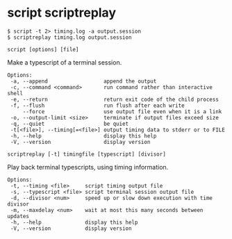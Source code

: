 # script scriptreplay

```shell
$ script -t 2> timing.log -a output.session 
$ scriptreplay timing.log output.session 
```

`script [options] [file]`

Make a typescript of a terminal session.

```
Options:
 -a, --append                  append the output
 -c, --command <command>       run command rather than interactive shell
 -e, --return                  return exit code of the child process
 -f, --flush                   run flush after each write
     --force                   use output file even when it is a link
 -o, --output-limit <size>     terminate if output files exceed size
 -q, --quiet                   be quiet
 -t[<file>], --timing[=<file>] output timing data to stderr or to FILE
 -h, --help                    display this help
 -V, --version                 display version
```

`scriptreplay [-t] timingfile [typescript] [divisor]`

Play back terminal typescripts, using timing information.

```
Options:
 -t, --timing <file>     script timing output file
 -s, --typescript <file> script terminal session output file
 -d, --divisor <num>     speed up or slow down execution with time divisor
 -m, --maxdelay <num>    wait at most this many seconds between updates
 -h, --help              display this help
 -V, --version           display version
```
